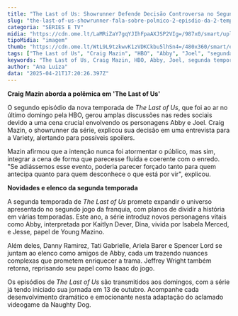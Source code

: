 ```yaml
---
title: "The Last of Us: Showrunner Defende Decisão Controversa no Segundo Episódio da Temporada"
slug: "the-last-of-us-showrunner-fala-sobre-polmico-2-episdio-da-2-temporada"
categoria: "SÉRIES E TV"
midia: "https://cdn.ome.lt/LaMRiZaY7gqYJIhFpaAXJSP2VIg=/987x0/smart/uploads/conteudo/fotos/OMELETE_CAPA_-_2025-04-21T131556.399.png"
tipoMidia: "imagem"
thumb: "https://cdn.ome.lt/WtL9L9tzkwvK1zVDKCkbu5lhSn4=/480x360/smart/extras/conteudos/omelete_THUMB_-_2025-04-21T131538.372.png"
tags: ["The Last of Us", "Craig Mazin", "HBO", "Abby", "Joel", "segunda temporada", "Naughty Dog", "série de TV", "adaptação de videogame", "especial-The Last of Us"]
keywords: "The Last of Us, Craig Mazin, HBO, Abby, Joel, segunda temporada, Naughty Dog, série de TV, adaptação de videogame"
author: "Ana Luiza"
data: "2025-04-21T17:20:26.397Z"
---
```


**Craig Mazin aborda a polêmica em 'The Last of Us'**

O segundo episódio da nova temporada de *The Last of Us*, que foi ao ar no último domingo pela HBO, gerou amplas discussões nas redes sociais devido a uma cena crucial envolvendo os personagens Abby e Joel. Craig Mazin, o showrunner da série, explicou sua decisão em uma entrevista para a Variety, alertando para possíveis spoilers.

Mazin afirmou que a intenção nunca foi atormentar o público, mas sim, integrar a cena de forma que parecesse fluída e coerente com o enredo. "Se adiássemos esse evento, poderia parecer forçado tanto para quem antecipa quanto para quem desconhece o que está por vir", explicou.

**Novidades e elenco da segunda temporada**

A segunda temporada de *The Last of Us* promete expandir o universo apresentado no segundo jogo da franquia, com planos de dividir a história em várias temporadas. Este ano, a série introduz novos personagens vitais como Abby, interpretada por Kaitlyn Dever, Dina, vivida por Isabela Merced, e Jesse, papel de Young Mazino.

Além deles, Danny Ramirez, Tati Gabrielle, Ariela Barer e Spencer Lord se juntam ao elenco como amigos de Abby, cada um trazendo nuances complexas que prometem enriquecer a trama. Jeffrey Wright também retorna, reprisando seu papel como Isaac do jogo.

Os episódios de *The Last of Us* são transmitidos aos domingos, com a série já tendo iniciado sua jornada em 13 de outubro. Acompanhe cada desenvolvimento dramático e emocionante nesta adaptação do aclamado videogame da Naughty Dog.